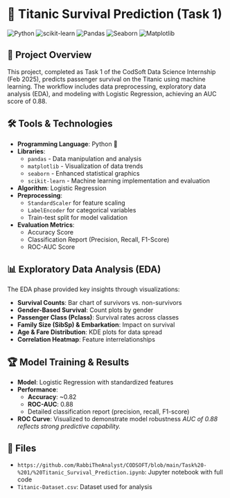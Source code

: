 # 🚢 Titanic Survival Prediction (Task 1)

![Python](https://img.shields.io/badge/Python-3776AB?style=for-the-badge&logo=python&logoColor=white)
![scikit-learn](https://img.shields.io/badge/scikit--learn-%23F7931E.svg?&style=for-the-badge&logo=scikit-learn&logoColor=white)
![Pandas](https://img.shields.io/badge/Pandas-150458?style=for-the-badge&logo=pandas&logoColor=white)
![Seaborn](https://img.shields.io/badge/Seaborn-4B8BBE?style=for-the-badge&logo=python&logoColor=white)
![Matplotlib](https://img.shields.io/badge/Matplotlib-11557C?style=for-the-badge&logo=matplotlib&logoColor=white)

## 📌 Project Overview
This project, completed as Task 1 of the CodSoft Data Science Internship (Feb 2025), predicts passenger survival on the Titanic using machine learning. The workflow includes data preprocessing, exploratory data analysis (EDA), and modeling with Logistic Regression, achieving an AUC score of 0.88.

## 🛠️ Tools & Technologies
- **Programming Language**: Python 🐍
- **Libraries**:
  - `pandas` - Data manipulation and analysis
  - `matplotlib` - Visualization of data trends
  - `seaborn` - Enhanced statistical graphics
  - `scikit-learn` - Machine learning implementation and evaluation
- **Algorithm**: Logistic Regression
- **Preprocessing**:
  - `StandardScaler` for feature scaling
  - `LabelEncoder` for categorical variables
  - Train-test split for model validation
- **Evaluation Metrics**:
  - Accuracy Score
  - Classification Report (Precision, Recall, F1-Score)
  - ROC-AUC Score

## 📊 Exploratory Data Analysis (EDA)
The EDA phase provided key insights through visualizations:
- **Survival Counts**: Bar chart of survivors vs. non-survivors
- **Gender-Based Survival**: Count plots by gender
- **Passenger Class (Pclass)**: Survival rates across classes
- **Family Size (SibSp) & Embarkation**: Impact on survival
- **Age & Fare Distribution**: KDE plots for data spread
- **Correlation Heatmap**: Feature interrelationships

## 🏆 Model Training & Results
- **Model**: Logistic Regression with standardized features
- **Performance**:
  - **Accuracy**: ~0.82
  - **ROC-AUC**: 0.88
  - Detailed classification report (precision, recall, F1-score)
- **ROC Curve**: Visualized to demonstrate model robustness
*AUC of 0.88 reflects strong predictive capability.*

## 📁 Files
- `https://github.com/RabbiTheAnalyst/CODSOFT/blob/main/Task%20-%201/%20Titanic_Survival_Prediction.ipynb`: Jupyter notebook with full code
- `Titanic-Dataset.csv`: Dataset used for analysis

